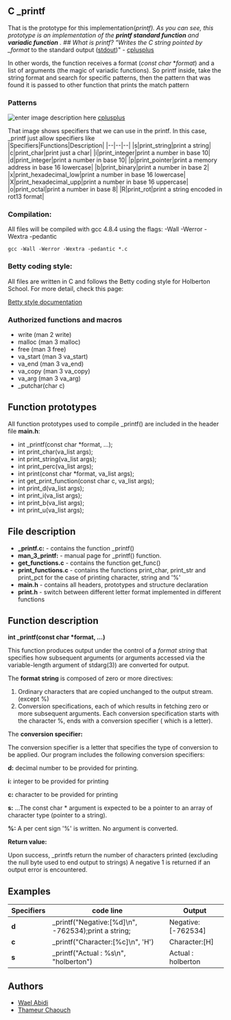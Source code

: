 ## C \_printf

That is the prototype for this implementation(_printf). As you can see, this prototype is an implementation of the **printf standard function** and **variadic function** . ## What is printf? "Writes the C string pointed by \_format_ to the standard output ([stdout](http://www.cplusplus.com/stdout))" - [cplusplus](http://www.cplusplus.com/reference/cstdio/printf/)

In other words, the function receives a format (_const char_ \*_format_) and a list of arguments (the magic of variadic functions). So printf inside, take the string format and search for specific patterns, then the pattern that was found it is passed to other function that prints the match pattern

### Patterns

![enter image description here](https://i.imgur.com/vmU0FhC.png)
[cplusplus](http://www.cplusplus.com/reference/cstdio/printf)

That image shows specifiers that we can use in the printf. In this case, \_printf just allow specifiers like  
|Specifiers|Functions|Description|
|--|--|--|
|s|print_string|print a string|
|c|print_char|print just a char|
|i|print_integer|print a number in base 10|
|d|print_integer|print a number in base 10|
|p|print_pointer|print a memory address in base 16 lowercase|
|b|print_binary|print a number in base 2|
|x|print_hexadecimal_low|print a number in base 16 lowercase|
|X|print_hexadecimal_upp|print a number in base 16 uppercase|
|o|print_octal|print a number in base 8|
|R|print_rot|print a string encoded in rot13 format|

### Compilation:

All files will be compiled with gcc 4.8.4 using the flags: -Wall -Werror -Wextra -pedantic

    gcc -Wall -Werror -Wextra -pedantic *.c

### Betty coding style:

All files are written in C and follows the Betty coding style for Holberton School. For more detail, check this page:

[Betty style documentation](https://github.com/holbertonschool/Betty/wiki)

### Authorized functions and macros

- write (man 2 write)
- malloc (man 3 malloc)
- free (man 3 free)
- va_start (man 3 va_start)
- va_end (man 3 va_end)
- va_copy (man 3 va_copy)
- va_arg (man 3 va_arg)
- \_putchar(char c)

## Function prototypes

All function prototypes used to compile \_printf() are included in the header file **main.h**:

- int \_printf(const char \*format, ...);
- int print_char(va_list args);
- int print_string(va_list args);
- int print_perc(va_list args);
- int print(const char \*format, va_list args);
- int get_print_function(const char c, va_list args);
- int print_d(va_list args);
- int print_i(va_list args);
- int print_b(va_list args);
- int print_u(va_list args);

## File description

- **\_printf.c:** - contains the function \_printf()
- **man_3_printf:** - manual page for \_printf() function.
- **get_functions.c** - contains the function get_func()
- **print_functions.c** - contains the functions print_char, print_str and print_pct for the case of printing character, string and '%'
- **main.h** - contains all headers, prototypes and structure declaration
- **print.h** - switch between different letter format implemented in different functions

## Function description

**int \_printf(const char \*format, ...)**

This function produces output under the control of a _format string_ that specifies how subsequent arguments (or arguments accessed via the variable-length argument of stdarg(3)) are converted for output.

The **format string** is composed of zero or more directives:

1. Ordinary characters that are copied unchanged to the output stream. (except %)
2. Conversion specifications, each of which results in fetching zero or more subsequent arguments. Each conversion specification starts with the character %, ends with a conversion specifier ( which is a letter).

The **conversion specifier:**

The conversion specifier is a letter that specifies the type of conversion to be applied. Our program includes the following conversion specifiers:

**d:** decimal number to be provided for printing.

**i:** integer to be provided for printing

**c:** character to be provided for printing

**s:** ...The const char \* argument is expected to be a pointer to an array of character type (pointer to a string).

**%:** A per cent sign '%' is written. No argument is converted.

**Return value:**

Upon success, \_printfs return the number of characters printed (excluding the null byte used to end output to strings)
A negative 1 is returned if an output error is encountered.

## Examples

| Specifiers | code line                                            | Output             |
| ---------- | ---------------------------------------------------- | ------------------ |
| **d**      | \_printf("Negative:[%d]\n", -762534);print a string; | Negative:[-762534] |
| **c**      | \_printf("Character:[%c]\n", 'H')                    | Character:[H]      |
| **s**      | \_printf("Actual : %s\n", "holberton")               | Actual : holberton |

## Authors

- [Wael Abidi](https://github.com/weedii)
- [Thameur Chaouch](https://github.com/uoch)
